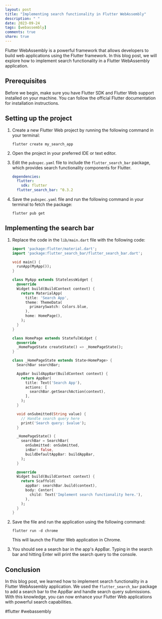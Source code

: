 ```yaml
---
layout: post
title: "Implementing search functionality in Flutter WebAssembly"
description: " "
date: 2023-09-24
tags: [webassembly]
comments: true
share: true
---
```


Flutter WebAssembly is a powerful framework that allows developers to build web applications using the Flutter framework. In this blog post, we will explore how to implement search functionality in a Flutter WebAssembly application.

## Prerequisites

Before we begin, make sure you have Flutter SDK and Flutter Web support installed on your machine. You can follow the official Flutter documentation for installation instructions.

## Setting up the project

1. Create a new Flutter Web project by running the following command in your terminal:

   ```shell
   flutter create my_search_app
   ```

2. Open the project in your preferred IDE or text editor.

3. Edit the `pubspec.yaml` file to include the `flutter_search_bar` package, which provides search functionality components for Flutter.

   ```yaml
   dependencies:
     flutter:
       sdk: flutter
     flutter_search_bar: ^0.3.2
   ```

4. Save the `pubspec.yaml` file and run the following command in your terminal to fetch the package:

   ```shell
   flutter pub get
   ```

## Implementing the search bar

1. Replace the code in the `lib/main.dart` file with the following code:

   ```dart
   import 'package:flutter/material.dart';
   import 'package:flutter_search_bar/flutter_search_bar.dart';

   void main() {
     runApp(MyApp());
   }

   class MyApp extends StatelessWidget {
     @override
     Widget build(BuildContext context) {
       return MaterialApp(
         title: 'Search App',
         theme: ThemeData(
           primarySwatch: Colors.blue,
         ),
         home: HomePage(),
       );
     }
   }

   class HomePage extends StatefulWidget {
     @override
     _HomePageState createState() => _HomePageState();
   }

   class _HomePageState extends State<HomePage> {
     SearchBar searchBar;

     AppBar buildAppBar(BuildContext context) {
       return AppBar(
         title: Text('Search App'),
         actions: [
           searchBar.getSearchAction(context),
         ],
       );
     }

     void onSubmitted(String value) {
       // Handle search query here
       print('Search query: $value');
     }

     _HomePageState() {
       searchBar = SearchBar(
         onSubmitted: onSubmitted,
         inBar: false,
         buildDefaultAppBar: buildAppBar,
       );
     }

     @override
     Widget build(BuildContext context) {
       return Scaffold(
         appBar: searchBar.build(context),
         body: Center(
           child: Text('Implement search functionality here.'),
         ),
       );
     }
   }
   ```

2. Save the file and run the application using the following command:

   ```shell
   flutter run -d chrome
   ```

   This will launch the Flutter Web application in Chrome.

3. You should see a search bar in the app's AppBar. Typing in the search bar and hitting Enter will print the search query to the console.

## Conclusion

In this blog post, we learned how to implement search functionality in a Flutter WebAssembly application. We used the `flutter_search_bar` package to add a search bar to the AppBar and handle search query submissions. With this knowledge, you can now enhance your Flutter Web applications with powerful search capabilities.

#flutter #webassembly